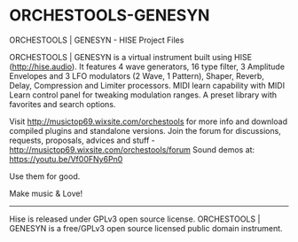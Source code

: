 # ORCHESTOOLS-GENESYN
ORCHESTOOLS | GENESYN - HISE Project Files


ORCHESTOOLS | GENESYN is a virtual instrument built using HISE (http://hise.audio). It features 4 wave generators, 16 type filter, 3 Amplitude Envelopes and 3 LFO modulators (2 Wave, 1 Pattern), Shaper, Reverb, Delay, Compression and Limiter processors. MIDI learn capability with MIDI Learn control panel for tweaking modulation ranges. A preset library with favorites and search options. 

Visit http://musictop69.wixsite.com/orchestools for more info and download compiled plugins and standalone versions. 
Join the forum for discussions, requests, proposals, advices and stuff - http://musictop69.wixsite.com/orchestools/forum
Sound demos at: https://youtu.be/Vf00FNy6Pn0

Use them for good. 

Make music & Love!

_________________________________________________

Hise is released under GPLv3 open source license.
ORCHESTOOLS | GENESYN  is a free/GPLv3 open source licensed public domain instrument.
